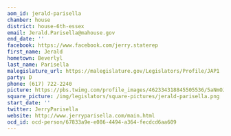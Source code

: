 ```yaml
---
aom_id: jerald-parisella
chamber: house
district: house-6th-essex
email: Jerald.Parisella@mahouse.gov
end_date: ''
facebook: https://www.facebook.com/jerry.staterep
first_name: Jerald
hometown: Beverlyl
last_name: Parisella
malegislature_url: https://malegislature.gov/Legislators/Profile/JAP1
party: D
phone: (617) 722-2240
picture: https://pbs.twimg.com/profile_images/462334318845505536/5aNmOJEw_400x400.jpeg
square_picture: /img/legislators/square-pictures/jerald-parisella.png
start_date: ''
twitter: JerryParisella
website: http://www.jerryparisella.com/main.html
ocd_id: ocd-person/67833a9e-e086-4494-a364-fecdcd6aa609
---
```

